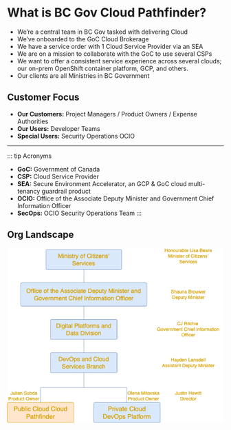 # What is BC Gov Cloud Pathfinder?

- We’re a central team in BC Gov tasked with delivering Cloud
- We’ve onboarded to the GoC Cloud Brokerage
- We have a service order with 1 Cloud Service Provider via an SEA
- We are on a mission to collaborate with the GoC to use several CSPs
- We want to offer a consistent service experience across several clouds; our on-prem OpenShift container platform, GCP, and others.
- Our clients are all Ministries in BC Government


## Customer Focus
- **Our Customers:** Project Managers / Product Owners / Expense Authorities
- **Our Users:** Developer Teams
- **Special Users:** Security Operations OCIO

---

::: tip Acronyms
- **GoC:** Government of Canada
- **CSP:** Cloud Service Provider
- **SEA:** Secure Environment Accelerator, an GCP & GoC cloud multi-tenancy guardrail product
- **OCIO:** Office of the Associate Deputy Minister and Government Chief Information Officer
- **SecOps:** OCIO Security Operations Team
  :::

## Org Landscape
![Org Landscape](./images/org_landscape.drawio.png)






